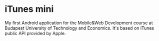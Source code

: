 # iTunes mini
My first Android application for the Mobile&amp;Web Development course at Budapest University of Technology and Economics. It's based on iTunes public API provided by Apple.
